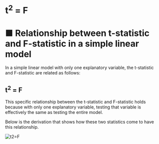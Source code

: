 # t<sup>2</sup> = F
 
# ■ Relationship between t-statistic and F-statistic in a simple linear model

In a simple linear model with only one explanatory variable, the t-statistic and F-statistic are related as follows:

## t<sup>2</sup> = F

This specific relationship between the t-statistic and F-statistic holds because
with only one explanatory variable, testing that variable is effectively the same as testing the entire model.

Below is the derivation that shows how these two statistics come to have this relationship.

![t2=F](https://github.com/user-attachments/assets/0fc3ce6e-1815-4140-812d-c249a3cfd9ff)
